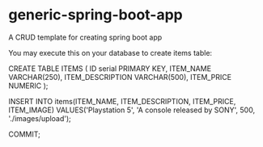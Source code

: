 # generic-spring-boot-app
A CRUD template for creating spring boot app

You may execute this on your database to create items table:

CREATE TABLE ITEMS (
ID serial PRIMARY KEY,
ITEM_NAME VARCHAR(250),
ITEM_DESCRIPTION VARCHAR(500),
ITEM_PRICE NUMERIC
);

INSERT INTO items(ITEM_NAME, ITEM_DESCRIPTION, ITEM_PRICE, ITEM_IMAGE) 
VALUES('Playstation 5', 'A console released by SONY', 500, './images/upload');

COMMIT;

